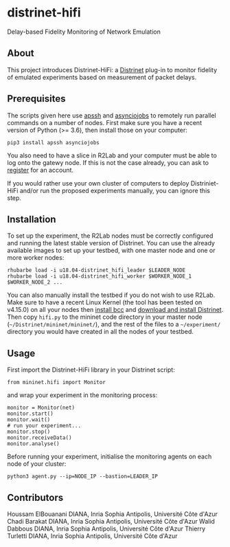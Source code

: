 # distrinet-hifi
Delay-based Fidelity Monitoring of Network Emulation

## About
This project introduces Distrinet-HiFi: a [Distrinet](https://distrinet-emu.github.io) plug-in to monitor fidelity of emulated experiments based on measurement of packet delays.

## Prerequisites
The scripts given here use [apssh](https://github.com/parmentelat/apssh) and [asynciojobs](https://github.com/parmentelat/asynciojobs) to remotely run parallel commands on a number of nodes. First make sure you have a recent version of Python (>= 3.6), then install those on your computer:
```
pip3 install apssh asynciojobs
```
You also need to have a slice in R2Lab and your computer must be able to log onto the gatewy node. If this is not the case already, you can ask to [register](https://r2lab.inria.fr/tuto-010-registration.md) for an account.

If you would rather use your own cluster of computers to deploy Distriniet-HiFi and/or run the proposed experiments manually, you can ignore this step.

## Installation
To set up the experiment, the R2Lab nodes must be correctly configured and running the latest stable version of Distrinet. You can use the already available images to set up your testbed, with one master node and one or more worker nodes:
```
rhubarbe load -i u18.04-distrinet_hifi_leader $LEADER_NODE
rhubarbe load -i u18.04-distrinet_hifi_worker $WORKER_NODE_1 $WORKER_NODE_2 ...
```

You can also manually install the testbed if you do not wish to use R2Lab. Make sure to have a recent Linux Kernel (the tool has been tested on v4.15.0) on all your nodes then [install bcc](https://github.com/iovisor/bcc/blob/master/INSTALL.md) and [download and install Distrinet](https://distrinet-emu.github.io/installation.html). Then copy `hifi.py` to the mininet code directory in your master node (`~/Distrinet/mininet/mininet/`), and the rest of the files to a `~/experiment/` directory you would have created in all the nodes of your testbed.

## Usage
First import the Distrinet-HiFi library in your Distrinet script:
```
from mininet.hifi import Monitor 
```
and wrap your experiment in the monitoring process:
```
monitor = Monitor(net)
monitor.start()
monitor.wait()
# run your experiment...
monitor.stop()
monitor.receiveData()
monitor.analyse()
```
Before running your experiment, initialise the monitoring agents on each node of your cluster:
```
python3 agent.py --ip=NODE_IP --bastion=LEADER_IP
```

## Contributors
Houssam ElBouanani  DIANA, Inria Sophia Antipolis, Université Côte d'Azur
Chadi Barakat       DIANA, Inria Sophia Antipolis, Université Côte d'Azur
Walid Dabbous       DIANA, Inria Sophia Antipolis, Université Côte d'Azur
Thierry Turletti    DIANA, Inria Sophia Antipolis, Université Côte d'Azur
